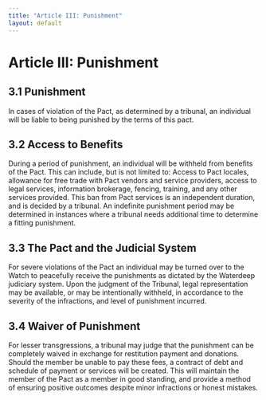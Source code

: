 ```yaml
---
title: "Article III: Punishment"
layout: default
---
```

# Article III: Punishment

## 3.1 Punishment

In cases of violation of the Pact, as determined by a tribunal, an individual will be liable to being punished by the terms of this pact.

## 3.2 Access to Benefits

During a period of punishment, an individual will be withheld from benefits of the Pact. This can include, but is not limited to: Access to Pact locales, allowance for free trade with Pact vendors and service providers, access to legal services, information brokerage, fencing, training, and any other services provided. This ban from Pact services is an independent duration, and is decided by a tribunal. An indefinite punishment period may be determined in instances where a tribunal needs additional time to determine a fitting punishment.

## 3.3 The Pact and the Judicial System

For severe violations of the Pact an individual may be turned over to the Watch to peacefully receive the punishments as dictated by the Waterdeep judiciary system. Upon the judgment of the Tribunal, legal representation may be available, or may be intentionally withheld, in accordance to the severity of the infractions, and level of punishment incurred.

## 3.4 Waiver of Punishment

For lesser transgressions, a tribunal may judge that the punishment can be completely waived in exchange for restitution payment and donations. Should the member be unable to pay these fees, a contract of debt and schedule of payment or services will be created. This will maintain the member of the Pact as a member in good standing, and provide a method of ensuring positive outcomes despite minor infractions or honest mistakes.
